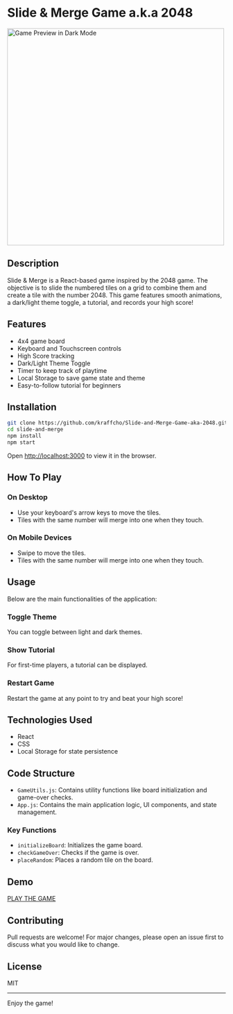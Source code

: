 # Slide & Merge Game a.k.a 2048

<img src="https://i.ibb.co/frcLJkT/game-preview.png" alt="Game Preview in Dark Mode" width="500" height="500">

## Description

Slide & Merge is a React-based game inspired by the 2048 game. The objective is to slide the numbered tiles on a grid to combine them and create a tile with the number 2048. This game features smooth animations, a dark/light theme toggle, a tutorial, and records your high score!

## Features

- 4x4 game board
- Keyboard and Touchscreen controls
- High Score tracking
- Dark/Light Theme Toggle
- Timer to keep track of playtime
- Local Storage to save game state and theme
- Easy-to-follow tutorial for beginners

## Installation

```bash
git clone https://github.com/kraffcho/Slide-and-Merge-Game-aka-2048.git
cd slide-and-merge
npm install
npm start
```

Open [http://localhost:3000](http://localhost:3000) to view it in the browser.

## How To Play

### On Desktop

- Use your keyboard's arrow keys to move the tiles.
- Tiles with the same number will merge into one when they touch.

### On Mobile Devices

- Swipe to move the tiles.
- Tiles with the same number will merge into one when they touch.

## Usage

Below are the main functionalities of the application:

### Toggle Theme

You can toggle between light and dark themes.

### Show Tutorial

For first-time players, a tutorial can be displayed.

### Restart Game

Restart the game at any point to try and beat your high score!

## Technologies Used

- React
- CSS
- Local Storage for state persistence

## Code Structure

- `GameUtils.js`: Contains utility functions like board initialization and game-over checks.
- `App.js`: Contains the main application logic, UI components, and state management.

### Key Functions

- `initializeBoard`: Initializes the game board.
- `checkGameOver`: Checks if the game is over.
- `placeRandom`: Places a random tile on the board.

## Demo

[PLAY THE GAME](https://6ytftn.csb.app/)

## Contributing

Pull requests are welcome! For major changes, please open an issue first to discuss what you would like to change.

## License

MIT

---

Enjoy the game!

